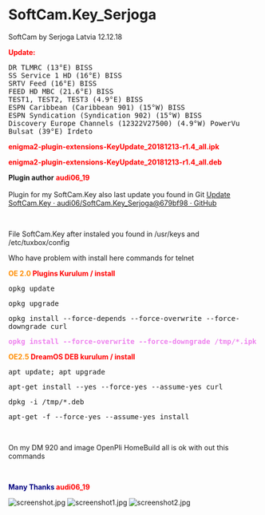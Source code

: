 # SoftCam.Key_Serjoga
SoftCam by Serjoga Latvia 12.12.18
<p><strong><span style="color: red">Update: </span></strong></p>
<pre>DR TLMRC (13°E) BISS
SS Service 1 HD (16°E) BISS
SRTV Feed (16°E) BISS
FEED HD MBC (21.6°E) BISS
TEST1, TEST2, TEST3 (4.9°E) BISS
ESPN Caribbean (Caribbean 901) (15°W) BISS
ESPN Syndication (Syndication 902) (15°W) BISS
Discovery Europe Channels (12322V27500) (4.9°W) PowerVu
Bulsat (39°E) Irdeto
</pre>

<p><strong><span style="color: red">enigma2-plugin-extensions-KeyUpdate_20181213-r1.4_all.ipk</span></strong></p>
<p><strong><span style="color: red">enigma2-plugin-extensions-KeyUpdate_20181213-r1.4_all.deb</span></strong></p>
<p><strong>Plugin author</strong> <strong><span style="color:#FF0000;">audi06_19<br></span></strong><br> Plugin for my SoftCam.Key also last update you found in Git <a href="https://github.com/audi06/SoftCam.Key_Serjoga/commits/master/">Update SoftCam.Key · audi06/SoftCam.Key_Serjoga@679bf98 · GitHub</a></p>
<p><br></p>
<p>File SoftCam.Key after instaled you found in /usr/keys and /etc/tuxbox/config</p>
<p>Who have problem with install here commands for telnet</p>
<p><span style="color:#FF0000;"><strong></strong></span><strong><span style="color:#FF8C00;">OE 2.0</span></strong><span style="color:#FF0000;"><strong> Plugins Kurulum / install</strong></span></p>
<p><kbd>opkg update</kbd></p>
<p><kbd>opkg upgrade</kbd></p>
<p><kbd>opkg install --force-depends --force-overwrite --force-downgrade curl</kbd></p>
<p><strong><span style="color:#EE82EE;"><kbd>opkg install --force-overwrite --force-downgrade /tmp/*.ipk</kbd><br></span></strong></p>
<p><strong><span style="color:#FF8C00;">OE2.5</span><span style="color:#FF0000;"> DreamOS DEB kurulum / install</span></strong></p>
<p><kbd>apt update; apt upgrade</kbd></p>
<p><kbd>apt-get install --yes --force-yes --assume-yes curl</kbd></p>
<p><kbd>dpkg -i /tmp/*.deb</kbd></p>
<p><kbd>apt-get -f --force-yes --assume-yes install</kbd></p>
<p><br></p>
<p>On my DM 920 and image OpenPli HomeBuild all is ok with out this commands</p>
<p><span style="color:#000080;"><br></span></p>
<p><strong><span style="color:#000080;">Many Thanks </span><span style="color:#FF0000;">audi06_19</span><span style="color:#000080;"></span></strong><br></p>

<img src="http://www.hizliresimyukle.com/images/2018/12/03/screenshot.jpg" alt="screenshot.jpg" border="0">
<img src="http://www.hizliresimyukle.com/images/2018/12/03/screenshot1.jpg" alt="screenshot1.jpg" border="0">
<img src="http://www.hizliresimyukle.com/images/2018/12/03/screenshot2.jpg" alt="screenshot2.jpg" border="0">
